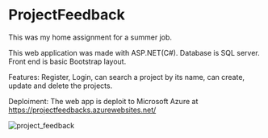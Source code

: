 # ProjectFeedback
This was my home assignment for a summer job.

This web application was made with ASP.NET(C#). Database is SQL server.
Front end is basic Bootstrap layout.

Features: Register, Login, can search a project by its name, can create, update and delete the projects.

Deploiment: The web app is deploit to Microsoft Azure at https://projectfeedbacks.azurewebsites.net/



![project_feedback](https://user-images.githubusercontent.com/60825081/155881004-3ac51cfd-d65c-4ced-8a06-8f214d01777c.png)
